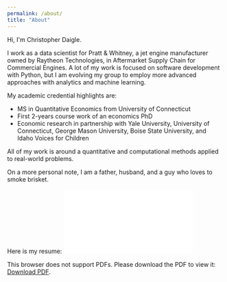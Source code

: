 ```yaml
---
permalink: /about/
title: "About"
---
```


Hi, I'm Christopher Daigle.

I work as a data scientist for Pratt & Whitney, a jet engine manufacturer owned by Raytheon Technologies, in Aftermarket Supply Chain for Commercial Engines. A lot of my work is focused on software development with Python, but I am evolving my group to employ more advanced approaches with analytics and machine learning.

My academic credential highlights are:
* MS in Quantitative Economics from University of Connecticut
* First 2-years course work of an economics PhD
* Economic research in partnership with Yale University, University of Connecticut, George Mason University, Boise State University, and Idaho Voices for Children

All of my work is around a quantitative and computational methods applied to real-world problems.

On a more personal note, I am a father, husband, and a guy who loves to smoke brisket.

Here is my resume:
<object data="/assets/docs/200405.pdf" type="application/pdf" width="700px" height="700px">
    <embed src="/assets/docs/200405.pdf">
        <p>This browser does not support PDFs. Please download the PDF to view it: <a href="/assets/docs/200405.pdf">Download PDF</a>.</p>
    </embed>
</object>
